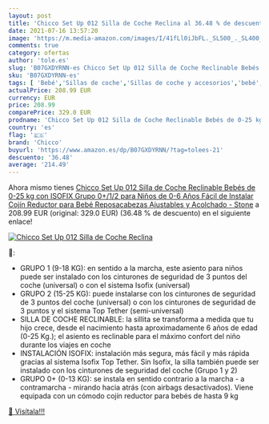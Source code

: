 ```yaml
---
layout: post
title: 'Chicco Set Up 012 Silla de Coche Reclina al 36.48 % de descuento'
date: 2021-07-16 13:57:20
image: 'https://m.media-amazon.com/images/I/41fLl0iJbFL._SL500_._SL400_.jpg'
comments: true
category: ofertas
author: 'tole.es'
slug: 'B07GXDYRNN-es Chicco Set Up 012 Silla de Coche Reclinable Bebés de 0-25...'
sku: 'B07GXDYRNN-es'
tags: [ 'Bebé','Sillas de coche','Sillas de coche y accesorios','bebé','bebés','chicco','coche','de','isofix','silla', ]
actualPrice: 208.99 EUR
currency: EUR
price: 208.99
comparePrice: 329.0 EUR
prodname: 'Chicco Set Up 012 Silla de Coche Reclinable Bebés de 0-25 kg con ISOFIX  Grupo 0+/1/2 para Niños de 0-6 Años  Fácil de Instalar  Cojín Reductor para Bebé  Reposacabezas Ajustables y Acolchado - Stone'
country: 'es'
flag: '🇪🇸'
brand: 'Chicco'
buyurl: 'https://www.amazon.es/dp/B07GXDYRNN/?tag=tolees-21'
descuento: '36.48'
average: '214.49'
---
```


Ahora mismo tienes [Chicco Set Up 012 Silla de Coche Reclinable Bebés de 0-25 kg con ISOFIX  Grupo 0+/1/2 para Niños de 0-6 Años  Fácil de Instalar  Cojín Reductor para Bebé  Reposacabezas Ajustables y Acolchado - Stone](https://www.amazon.es/dp/B07GXDYRNN/?tag=tolees-21) a 208.99 EUR (original: 329.0 EUR) (36.48 %  de descuento) en el siguiente enlace!

[![Chicco Set Up 012 Silla de Coche Reclina](https://m.media-amazon.com/images/I/41fLl0iJbFL._SL500_._SL400_.jpg)](https://www.amazon.es/dp/B07GXDYRNN/?tag=tolees-21)

🔎:

- GRUPO 1 (9-18 KG): en sentido a la marcha, este asiento para niños puede ser instalado con los cinturones de seguridad de 3 puntos del coche (universal) o con el sistema Isofix (universal)
- GRUPO 2 (15-25 KG): puede instalarse con los cinturones de seguridad de 3 puntos del coche (universal) o con los cinturones de seguridad de 3 puntos y el sistema Top Tether (semi-universal)
- SILLA DE COCHE RECLINABLE: la sillita se transforma a medida que tu hijo crece, desde el nacimiento hasta aproximadamente 6 años de edad (0-25 Kg.); el asiento es reclinable para el máximo confort del niño durante los viajes en coche
- INSTALACIÓN ISOFIX: instalación más segura, más fácil y más rápida gracias al sistema Isofix Top Tether. Sin Isofix, la silla también puede ser instalado con los cinturones de seguridad del coche (Grupo 1 y 2)
- GRUPO 0+ (0-13 KG): se instala en sentido contrario a la marcha - a contramarcha - mirando hacia atrás (con airbags desactivados). Viene equipada con un cómodo cojín reductor para bebés de hasta 9 kg

[🛒 Visítala!!!](https://www.amazon.es/dp/B07GXDYRNN/?tag=tolees-21)
